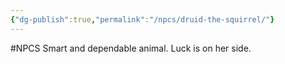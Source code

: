 ```yaml
---
{"dg-publish":true,"permalink":"/npcs/druid-the-squirrel/"}
---
```


#NPCS
Smart and dependable animal. Luck is on her side.